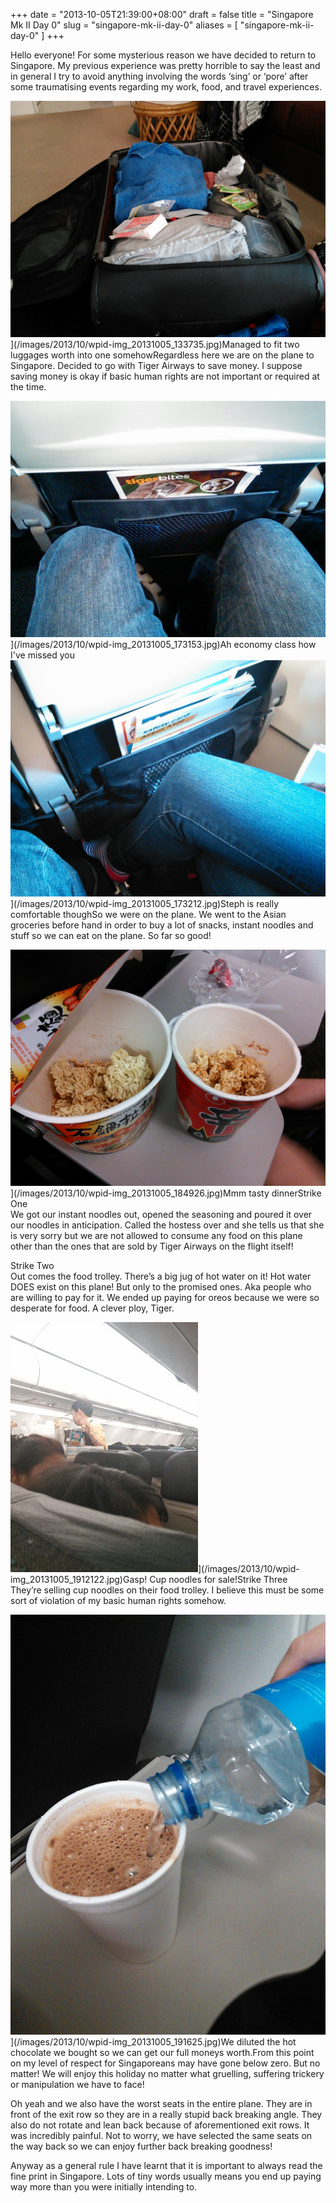 +++
date = "2013-10-05T21:39:00+08:00"
draft = false
title = "Singapore Mk II Day 0"
slug = "singapore-mk-ii-day-0"
aliases = [
	"singapore-mk-ii-day-0"
]
+++

Hello everyone! For some mysterious reason we have decided to return to Singapore. My previous experience was pretty horrible to say the least and in general I try to avoid anything involving the words ‘sing’ or ‘pore’ after some traumatising events regarding my work, food, and travel experiences.


![image](/images/2013/10/wpid-img_20131005_133735.jpg "IMG_20131005_133735.jpg")](/images/2013/10/wpid-img_20131005_133735.jpg)Managed to fit two luggages worth into one somehowRegardless here we are on the plane to Singapore. Decided to go with Tiger Airways to save money. I suppose saving money is okay if basic human rights are not important or required at the time.


![image](/images/2013/10/wpid-img_20131005_173153.jpg "IMG_20131005_173153.jpg")](/images/2013/10/wpid-img_20131005_173153.jpg)Ah economy class how I've missed you
![image](/images/2013/10/wpid-img_20131005_173212.jpg "IMG_20131005_173212.jpg")](/images/2013/10/wpid-img_20131005_173212.jpg)Steph is really comfortable thoughSo we were on the plane. We went to the Asian groceries before hand in order to buy a lot of snacks, instant noodles and stuff so we can eat on the plane. So far so good!


![image](/images/2013/10/wpid-img_20131005_184926.jpg "IMG_20131005_184926.jpg")](/images/2013/10/wpid-img_20131005_184926.jpg)Mmm tasty dinnerStrike One  
 We got our instant noodles out, opened the seasoning and poured it over our noodles in anticipation. Called the hostess over and she tells us that she is very sorry but we are not allowed to consume any food on this plane other than the ones that are sold by Tiger Airways on the flight itself!

Strike Two  
 Out comes the food trolley. There’s a big jug of hot water on it! Hot water DOES exist on this plane! But only to the promised ones. Aka people who are willing to pay for it. We ended up paying for oreos because we were so desperate for food. A clever ploy, Tiger.


![image](/images/2013/10/wpid-img_20131005_1912122.jpg "IMG_20131005_191212.jpg")](/images/2013/10/wpid-img_20131005_1912122.jpg)Gasp! Cup noodles for sale!Strike Three  
 They’re selling cup noodles on their food trolley. I believe this must be some sort of violation of my basic human rights somehow.


![image](/images/2013/10/wpid-img_20131005_191625.jpg "IMG_20131005_191625.jpg")](/images/2013/10/wpid-img_20131005_191625.jpg)We diluted the hot chocolate we bought so we can get our full moneys worth.From this point on my level of respect for Singaporeans may have gone below zero. But no matter! We will enjoy this holiday no matter what gruelling, suffering trickery or manipulation we have to face!

Oh yeah and we also have the worst seats in the entire plane. They are in front of the exit row so they are in a really stupid back breaking angle. They also do not rotate and lean back because of aforementioned exit rows. It was incredibly painful. Not to worry, we have selected the same seats on the way back so we can enjoy further back breaking goodness!

Anyway as a general rule I have learnt that it is important to always read the fine print in Singapore. Lots of tiny words usually means you end up paying way more than you were initially intending to.


